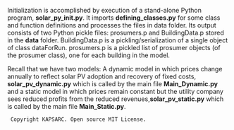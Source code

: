 
Initialization is accomplished by execution of a stand-alone Python program, **solar_py_init.py**.  It imports **defining_classes.py** for some class and function definitions and processes the files in data folder. Its output consists of two Python pickle files: prosumers.p and BuildingData.p stored in the **data** folder. BuildingData.p is a pickling/serialization of a single object of class dataForRun. prosumers.p is a pickled list of prosumer objects (of the prosumer class), one for each building in the model.

Recall that we have two models: A dynamic model in which prices change annually to reflect solar PV adoption and recovery of fixed costs, **solar_pv_dynamic.py** which is called by the main file **Main_Dynamic.py** and a static model in which prices remain constant but the utility company sees reduced profits from the reduced revenues,**solar_pv_static.py** which is called by the main file **Main_Static.py**.


```
 Copyright KAPSARC. Open source MIT License.
```
